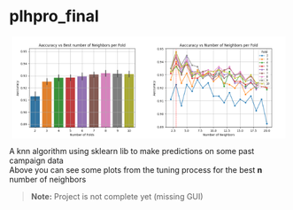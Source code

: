 # plhpro_final

<p style="display: flex; justify-content: center; align-items: center;">
  <img src="plots/plot_mean_metric_per_fold.png" width="49%" />
  <img src="plots/plot_neighbors_vs_metric_per_fold.png" width="49%" />
</p>

A knn algorithm using sklearn lib to make predictions on some past campaign data <br>
Above you can see some plots from the tuning process for the best **n** number of neighbors 

> **Note:**
> Project is not complete yet (missing GUI) <br>
